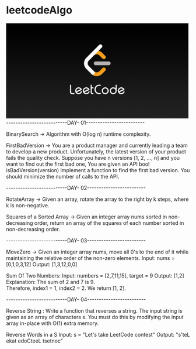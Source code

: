 # leetcodeAlgo
![alt text](https://github.com/nileshkr17/leetcodeAlgo/blob/main/src/LeetCode_Sharing.png)
<br>
 --------------------------DAY- 01-------------------------
                                                          
                                           
BinarySearch -> Algorithm with O(log n) runtime complexity.
               
FirstBadVersion -> You are a product manager and currently leading a team to develop a new product. 
                    Unfortunately, the latest version of your product fails the quality check. 
                     Suppose you have n versions [1, 2, ..., n] and you want to find out the first bad one, 
                   You are given an API bool isBadVersion(version)  Implement a function to find the first bad version. 
                   You should minimize the number of calls to the API.
                   
              
 --------------------------DAY- 02-------------------------
 
 
 RotateArray -> Given an array, rotate the array to the right by k steps,
                 where k is non-negative.
 
 Squares of a Sorted Array -> Given an integer array nums sorted in non-decreasing order,
                              return an array of the squares of each number sorted in non-decreasing order.


 --------------------------DAY- 03-------------------------

 MoveZero ->
                       Given an integer array nums, move all 0's to the end of it while maintaining the relative order of the non-zero elements.
                       Input: nums = [0,1,0,3,12]
                       Output: [1,3,12,0,0]


Sum Of Two Numbers:           Input: numbers = [2,7,11,15], 
                              target = 9
                              Output: [1,2]
                              Explanation: The sum of 2 and 7 is 9.   
                              Therefore, index1 = 1, index2 = 2.
                              We return [1, 2].


 --------------------------DAY- 04-------------------------



 Reverse String :            Write a function that reverses a string.
                              The input string is given as an array of characters s.
                              You must do this by modifying the input array
                               in-place with O(1) extra memory.

 Reverse Words in a S                          Input: s = "Let's take LeetCode contest"
                                               Output: "s'teL ekat edoCteeL tsetnoc"